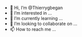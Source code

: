 - 👋 Hi, I’m @Thierrygbegan
- 👀 I’m interested in ...
- 🌱 I’m currently learning ...
- 💞️ I’m looking to collaborate on ...
- 📫 How to reach me ...

<!---
Thierrygbegan/Thierrygbegan is a ✨ special ✨ repository because its `README.md` (this file) appears on your GitHub profile.
You can click the Preview link to take a look at your changes.
--->
